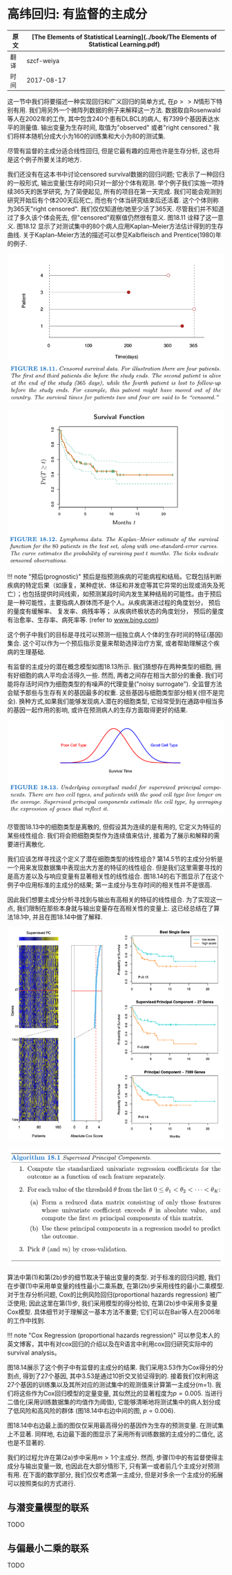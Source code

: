 # 高纬回归: 有监督的主成分

| 原文   | [The Elements of Statistical Learning](../book/The Elements of Statistical Learning.pdf) |
| ---- | ---------------------------------------- |
| 翻译   | szcf-weiya                               |
| 时间   | 2017-08-17                    |


这一节中我们将要描述一种实现回归和广义回归的简单方式, 在$p>>N$情形下特别有用. 我们用另外一个微阵列数据的例子来解释这一方法. 数据取自Rosenwald等人在2002年的工作, 其中包含240个患有DLBCL的病人, 有7399个基因表达水平的测量值. 输出变量为生存时间, 取值为"observed" 或者"right censored." 我们将样本随机分成大小为160的训练集和大小为80的测试集.

尽管有监督的主成分适合线性回归, 但是它最有趣的应用也许是生存分析, 这也将是这个例子所要关注的地方.


<!--
!!! note "censored survival data"
    个人理解是, 数据中无对应的记录值, 也就是只有部分个体有*生存时间*的记录值, 而其他个体没有记录值.[NEED VERIFIED!!]

-->

我们还没有在这本书中讨论censored survival数据的回归问题; 它表示了一种回归的一般形式, 输出变量(生存时间)只对一部分个体有观测. 举个例子我们实施一项持续365天的医学研究, 为了简便起见, 所有的项目在第一天完成. 我们可能会观测到研究开始后有个体200天后死亡, 而也有个体当研究结束后还活着. 这个个体则称为365天"right censored". 我们仅仅知道他/她至少活了365天. 尽管我们并不知道过了多久该个体会死去, 但"censored"观察值仍然很有意义. 图18.11 诠释了这一意义. 图18.12 显示了对测试集中的80个病人应用Kaplan–Meier方法估计得到的生存曲线. 关于Kaplan–Meier方法的描述可以参见Kalbfleisch and Prentice(1980)年的例子.

![](../img/18/fig18.11.png)

![](../img/18/fig18.12.png)

!!! note "预后(prognostic)"
    预后是指预测疾病的可能病程和结局。它既包括判断疾病的特定后果（如康复，某种症状、体征和并发症等其它异常的出现或消失及死亡）；也包括提供时间线索，如预测某段时间内发生某种结局的可能性。由于预后是一种可能性，主要指病人群体而不是个人。从疾病演进过程的角度划分， 预后的量度有缓解率、 复发率、病残率等； 从疾病终极状态的角度划分， 预后的量度有治愈率、生存率、病死率等. (refer to www.bing.com)

这个例子中我们的目标是寻找可以预测一组独立病人个体的生存时间的特征(基因)集合. 这个可以作为一个预后指示变量来帮助选择治疗方案, 或者帮助理解这个疾病的生理基础.

有监督的主成分的潜在概念模型如图18.13所示. 我们猜想存在两种类型的细胞, 拥有好细胞的病人平均会活得久一些. 然而, 两者之间存在相当大部分的重叠. 我们可能将存活时间作为细胞类型的有噪声的代理变量("noisy surrogate"). 全监督方法会赋予那些与生存有关的基因最多的权重. 这些基因与细胞类型部分相关(但不是完全). 换种方式,如果我们能够发现病人潜在的细胞类型, 它经常受到在通路中相当多的基因一起作用的影响, 或许在预测病人的生存方面取得更好的结果.

![](../img/18/fig18.13.png)

尽管图18.13中的细胞类型是离散的, 但假设其为连续的是有用的, 它定义为特征的某些线性组合. 我们将会把细胞类型作为连续值来估计, 接着为了展示和解释的需要进行离散化.

我们应该怎样寻找这个定义了潜在细胞类型的线性组合? 第14.5节的主成分分析是一个用来发现数据集中表现出大方差的特征的线性组合. 但是我们这里需要寻找的是高方差以及与响应变量有显著相关性的线性组合. 图18.14的右下图显示了在这个例子中应用标准的主成分的结果; 第一主成分与生存时间的相关性并不是很高.

因此我们想要主成分分析寻找到与输出有高相关的特征的线性组合. 为了实现这一点, 我们限制在那些本身就与输出变量存在高相关性的变量上. 这已经总结在了算法18.1中, 并且在图18.14中做了解释.


![](../img/18/fig18.14.png)

![](../img/18/alg18.1.png)


算法中第(1)和第(2b)步的细节取决于输出变量的类型. 对于标准的回归问题, 我们在步骤(1)中采用单变量的线性最小二乘系数, 在第(2b)步采用线性的最小二乘模型. 对于生存分析问题, Cox的比例风险回归(proportional hazards regression) 被广泛使用; 因此这里在第(1)步, 我们采用模型的得分检验, 在第(2b)步中采用多变量Cox模型. 具体细节对于理解这一基本方法不重要; 它们可以在Bair等人在2006年的工作中找到.


!!! note "Cox Regression (proportional hazards regression)"
    可以参见本人的英文博客，其中有对cox回归的介绍以及在R语言中利用cox回归研究实际中的survival analysis。


图18.14展示了这个例子中有监督的主成分的结果. 我们采用3.53作为Cox得分的分割点, 得到了27个基因, 其中3.53是通过10折交叉验证得到的. 接着我们仅利用这27个基因的训练集以及其所对应的测试集中的观测值来计算第一主成分(m=1). 我们将这些作为Cox回归模型的定量变量, 其似然比的显著程度为$p=0.005$. 当进行二值化(采用训练数据集的均值作为阈值), 它能够清晰地将测试集中的病人划分成了低风险和高风险的群体 (图18.14中右边中间的图, $p=0.006$).

图18.14中右边最上面的图仅仅采用最高得分的基因作为生存的预测变量. 在测试集上不显著. 同样地, 右边最下面的图显示了采用所有训练数据的主成分的二值化, 这也是不显著的.

我们的过程允许在第(2a)步中采用$m>1$个主成分. 然而, 步骤(1)中的有监督使得主成分与输出变量一致, 也因此在大部分情形下, 只有第一或者前几个主成分对预测有用. 在下面的数学部分, 我们仅仅考虑第一主成分, 但是对多余一个主成分的拓展可以按照类似的方式进行.

## 与潜变量模型的联系
TODO

## 与偏最小二乘的联系
TODO

